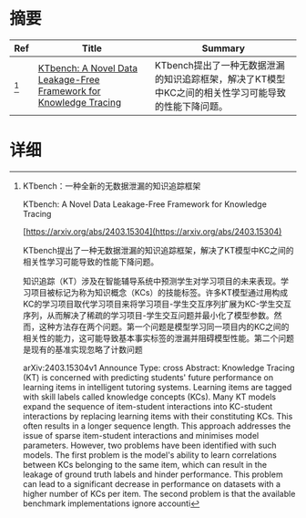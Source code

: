 # 摘要

| Ref | Title | Summary |
| --- | --- | --- |
| [^1] | [KTbench: A Novel Data Leakage-Free Framework for Knowledge Tracing](https://arxiv.org/abs/2403.15304) | KTbench提出了一种无数据泄漏的知识追踪框架，解决了KT模型中KC之间的相关性学习可能导致的性能下降问题。 |

# 详细

[^1]: KTbench：一种全新的无数据泄漏的知识追踪框架

    KTbench: A Novel Data Leakage-Free Framework for Knowledge Tracing

    [https://arxiv.org/abs/2403.15304](https://arxiv.org/abs/2403.15304)

    KTbench提出了一种无数据泄漏的知识追踪框架，解决了KT模型中KC之间的相关性学习可能导致的性能下降问题。

    

    知识追踪（KT）涉及在智能辅导系统中预测学生对学习项目的未来表现。学习项目被标记为称为知识概念（KCs）的技能标签。许多KT模型通过用构成KC的学习项目取代学习项目来将学习项目-学生交互序列扩展为KC-学生交互序列，从而解决了稀疏的学习项目-学生交互问题并最小化了模型参数。然而，这种方法存在两个问题。第一个问题是模型学习同一项目内的KC之间的相关性的能力，这可能导致基本事实标签的泄漏并阻碍模型性能。第二个问题是现有的基准实现忽略了计数问题

    arXiv:2403.15304v1 Announce Type: cross  Abstract: Knowledge Tracing (KT) is concerned with predicting students' future performance on learning items in intelligent tutoring systems. Learning items are tagged with skill labels called knowledge concepts (KCs). Many KT models expand the sequence of item-student interactions into KC-student interactions by replacing learning items with their constituting KCs. This often results in a longer sequence length. This approach addresses the issue of sparse item-student interactions and minimises model parameters. However, two problems have been identified with such models.   The first problem is the model's ability to learn correlations between KCs belonging to the same item, which can result in the leakage of ground truth labels and hinder performance. This problem can lead to a significant decrease in performance on datasets with a higher number of KCs per item. The second problem is that the available benchmark implementations ignore accounti
    

